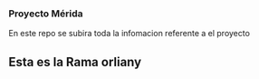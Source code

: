 ### Proyecto Mérida

En este repo se subira toda la infomacion referente a el proyecto 

## Esta es la Rama orliany